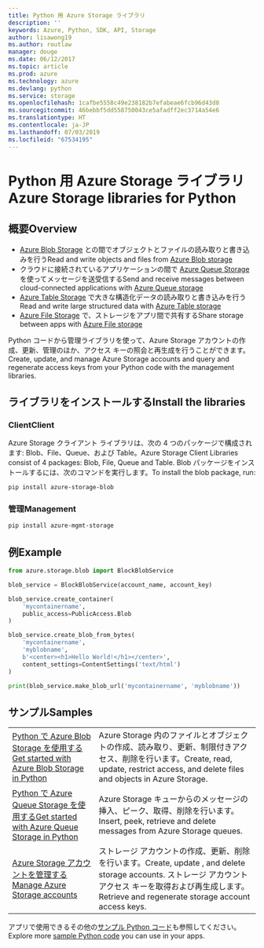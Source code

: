 ```yaml
---
title: Python 用 Azure Storage ライブラリ
description: ''
keywords: Azure, Python, SDK, API, Storage
author: lisawong19
ms.author: routlaw
manager: douge
ms.date: 06/12/2017
ms.topic: article
ms.prod: azure
ms.technology: azure
ms.devlang: python
ms.service: storage
ms.openlocfilehash: 1cafbe5558c49e238182b7efabeae6fcb96d43d8
ms.sourcegitcommit: 46bebbf5dd558750043ce5afadff2ec3714a54e6
ms.translationtype: HT
ms.contentlocale: ja-JP
ms.lasthandoff: 07/03/2019
ms.locfileid: "67534195"
---
```

# <a name="azure-storage-libraries-for-python"></a><span data-ttu-id="9b751-103">Python 用 Azure Storage ライブラリ</span><span class="sxs-lookup"><span data-stu-id="9b751-103">Azure Storage libraries for Python</span></span>

## <a name="overview"></a><span data-ttu-id="9b751-104">概要</span><span class="sxs-lookup"><span data-stu-id="9b751-104">Overview</span></span>
- <span data-ttu-id="9b751-105">[Azure Blob Storage](https://docs.microsoft.com/azure/storage/storage-python-how-to-use-blob-storage) との間でオブジェクトとファイルの読み取りと書き込みを行う</span><span class="sxs-lookup"><span data-stu-id="9b751-105">Read and write objects and files from [Azure Blob storage](https://docs.microsoft.com/azure/storage/storage-python-how-to-use-blob-storage)</span></span>
- <span data-ttu-id="9b751-106">クラウドに接続されているアプリケーションの間で [Azure Queue Storage](https://docs.microsoft.com/azure/storage/storage-python-how-to-use-queue-storage) を使ってメッセージを送受信する</span><span class="sxs-lookup"><span data-stu-id="9b751-106">Send and receive messages between cloud-connected applications with [Azure Queue storage](https://docs.microsoft.com/azure/storage/storage-python-how-to-use-queue-storage)</span></span>
- <span data-ttu-id="9b751-107">[Azure Table Storage](https://docs.microsoft.com/azure/storage/storage-python-how-to-use-table-storage) で大きな構造化データの読み取りと書き込みを行う</span><span class="sxs-lookup"><span data-stu-id="9b751-107">Read and write large structured data with [Azure Table storage](https://docs.microsoft.com/azure/storage/storage-python-how-to-use-table-storage)</span></span> 
- <span data-ttu-id="9b751-108">[Azure File Storage](https://docs.microsoft.com/azure/storage/storage-python-how-to-use-file-storage) で、ストレージをアプリ間で共有する</span><span class="sxs-lookup"><span data-stu-id="9b751-108">Share storage between apps with [Azure File storage](https://docs.microsoft.com/azure/storage/storage-python-how-to-use-file-storage)</span></span>

<span data-ttu-id="9b751-109">Python コードから管理ライブラリを使って、Azure Storage アカウントの作成、更新、管理のほか、アクセス キーの照会と再生成を行うことができます。</span><span class="sxs-lookup"><span data-stu-id="9b751-109">Create, update, and manage Azure Storage accounts and query and regenerate access keys from your Python code with the management libraries.</span></span>

## <a name="install-the-libraries"></a><span data-ttu-id="9b751-110">ライブラリをインストールする</span><span class="sxs-lookup"><span data-stu-id="9b751-110">Install the libraries</span></span>

### <a name="client"></a><span data-ttu-id="9b751-111">Client</span><span class="sxs-lookup"><span data-stu-id="9b751-111">Client</span></span>

<span data-ttu-id="9b751-112">Azure Storage クライアント ライブラリは、次の 4 つのパッケージで構成されます: Blob、File、Queue、および Table。</span><span class="sxs-lookup"><span data-stu-id="9b751-112">Azure Storage Client Libraries consist of 4 packages: Blob, File, Queue and Table.</span></span> <span data-ttu-id="9b751-113">Blob パッケージをインストールするには、次のコマンドを実行します。</span><span class="sxs-lookup"><span data-stu-id="9b751-113">To install the blob package, run:</span></span>

```bash
pip install azure-storage-blob
```

### <a name="management"></a><span data-ttu-id="9b751-114">管理</span><span class="sxs-lookup"><span data-stu-id="9b751-114">Management</span></span>

```bash
pip install azure-mgmt-storage
```

## <a name="example"></a><span data-ttu-id="9b751-115">例</span><span class="sxs-lookup"><span data-stu-id="9b751-115">Example</span></span>
```python
from azure.storage.blob import BlockBlobService

blob_service = BlockBlobService(account_name, account_key)

blob_service.create_container(
    'mycontainername',
    public_access=PublicAccess.Blob
)

blob_service.create_blob_from_bytes(
    'mycontainername',
    'myblobname',
    b'<center><h1>Hello World!</h1></center>',
    content_settings=ContentSettings('text/html')
)

print(blob_service.make_blob_url('mycontainername', 'myblobname'))
```

## <a name="samples"></a><span data-ttu-id="9b751-116">サンプル</span><span class="sxs-lookup"><span data-stu-id="9b751-116">Samples</span></span>

| | |
|--|--|
| [<span data-ttu-id="9b751-117">Python で Azure Blob Storage を使用する</span><span class="sxs-lookup"><span data-stu-id="9b751-117">Get started with Azure Blob Storage in Python</span></span>](https://docs.microsoft.com/azure/storage/blobs/storage-python-how-to-use-blob-storage) | <span data-ttu-id="9b751-118">Azure Storage 内のファイルとオブジェクトの作成、読み取り、更新、制限付きアクセス、削除を行います。</span><span class="sxs-lookup"><span data-stu-id="9b751-118">Create, read, update, restrict access, and delete files and objects in Azure Storage.</span></span> |
| [<span data-ttu-id="9b751-119">Python で Azure Queue Storage を使用する</span><span class="sxs-lookup"><span data-stu-id="9b751-119">Get started with Azure Queue Storage in Python</span></span>](https://docs.microsoft.com/azure/storage/queues/storage-python-how-to-use-queue-storage) | <span data-ttu-id="9b751-120">Azure Storage キューからのメッセージの挿入、ピーク、取得、削除を行います。</span><span class="sxs-lookup"><span data-stu-id="9b751-120">Insert, peek, retrieve and delete messages from Azure Storage queues.</span></span> | 
| [<span data-ttu-id="9b751-121">Azure Storage アカウントを管理する</span><span class="sxs-lookup"><span data-stu-id="9b751-121">Manage Azure Storage accounts</span></span>](https://azure.microsoft.com/resources/samples/storage-python-manage) | <span data-ttu-id="9b751-122">ストレージ アカウントの作成、更新、削除を行います。</span><span class="sxs-lookup"><span data-stu-id="9b751-122">Create, update , and delete storage accounts.</span></span> <span data-ttu-id="9b751-123">ストレージ アカウント アクセス キーを取得および再生成します。</span><span class="sxs-lookup"><span data-stu-id="9b751-123">Retrieve and regenerate storage account access keys.</span></span>

<span data-ttu-id="9b751-124">アプリで使用できるその他の[サンプル Python コード](https://azure.microsoft.com/resources/samples/?platform=python)も参照してください。</span><span class="sxs-lookup"><span data-stu-id="9b751-124">Explore more [sample Python code](https://azure.microsoft.com/resources/samples/?platform=python) you can use in your apps.</span></span>
